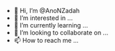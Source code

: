 - 👋 Hi, I’m @AnoNZadah
- 👀 I’m interested in ...
- 🌱 I’m currently learning ...
- 💞️ I’m looking to collaborate on ...
- 📫 How to reach me ...

<!---
AnoNZadah/AnoNZadah is a ✨ special ✨ repository because its `README.md` (this file) appears on your GitHub profile.
You can click the Preview link to take a look at your changes.
--->
